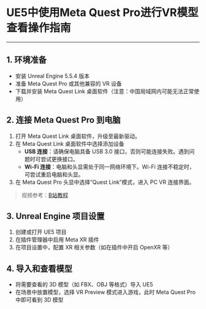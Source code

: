 

# UE5中使用Meta Quest Pro进行VR模型查看操作指南

---

## 1. 环境准备

- 安装 Unreal Engine 5.5.4 版本
- 准备 Meta Quest Pro 或其他兼容的 VR 设备
- 下载并安装 Meta Quest Link 桌面软件（注意：中国局域网内可能无法正常使用）

## 2. 连接 Meta Quest Pro 到电脑

1. 打开 Meta Quest Link 桌面软件，升级至最新驱动。
2. 在 Meta Quest Link 桌面软件中选择添加设备
    - **USB 连接**：请确保电脑具备 USB 3.0 接口，否则可能连接失败。遇到问题时可尝试更换接口。
    - **Wi-Fi 连接**：电脑和头显需处于同一网络环境下。Wi-Fi 连接不稳定时，可尝试重启电脑和头显。
3. 在 Meta Quest Pro 头显中选择“Quest Link”模式，进入 PC VR 连接界面。

> 视频参考：[B站教程](https://www.bilibili.com/video/BV15b421J7Ee/?spm_id_from=333.1007.top_right_bar_window_default_collection.content.click)

## 3. Unreal Engine 项目设置

1. 创建或打开 UE5 项目
2. 在插件管理器中启用 Meta XR 插件
3. 在项目设置中，配置 XR 相关参数（如在插件中开启 OpenXR 等）

## 4. 导入和查看模型

- 将需要查看的 3D 模型（如 FBX、OBJ 等格式）导入 UE5
- 在场景中放置模型，选择 VR Preview 模式进入游戏，此时 Meta Quest Pro 中即可看到 3D 模型




